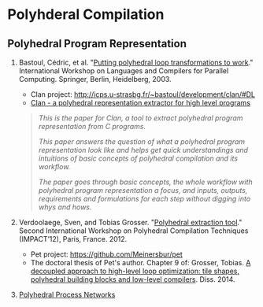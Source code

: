 # Polyhderal Compilation

## Polyhedral Program Representation

1. Bastoul, Cédric, et al. "[Putting polyhedral loop transformations to work](https://hal.inria.fr/file/index/docid/71681/filename/RR-4902.pdf)." International Workshop on Languages and Compilers for Parallel Computing. Springer, Berlin, Heidelberg, 2003.
    - Clan project: http://icps.u-strasbg.fr/~bastoul/development/clan/#DL
    - [Clan - a polyhedral representation extractor for high level programs](http://icps.u-strasbg.fr/~bastoul/development/clan/docs/clan.html)

    >_This is the paper for Clan, a tool to extract polyhedral program representation from C programs._
    >
    >_This paper answers the question of what a polyhedral program representation look like and helps get quick understandings and intuitions of basic concepts of polyhedral compilation and its workflow._
    >
    >_The paper goes through basic concepts, the whole workflow with polyhedral program representation a focus, and inputs, outputs, requirements and formulations for each step without digging into whys and hows._

1. Verdoolaege, Sven, and Tobias Grosser. "[Polyhedral extraction tool](https://www.grosser.es/publications/grosser-2012-Polyhedral-Extraction-Tool-IMPACT.pdf)." Second International Workshop on Polyhedral Compilation Techniques (IMPACT’12), Paris, France. 2012.
    - Pet project: https://github.com/Meinersbur/pet
    - The doctoral thesis of Pet's author. Chapter 9 of: Grosser, Tobias. [A decoupled approach to high-level loop optimization: tile shapes, polyhedral building blocks and low-level compilers](https://tel.archives-ouvertes.fr/tel-01144563/document). Diss. 2014.

1. [Polyhedral Process Networks](https://www.semanticscholar.org/paper/Polyhedral-Process-Networks-Verdoolaege/e8f64c573a680cddb6ede148c1778b94afb70830)
